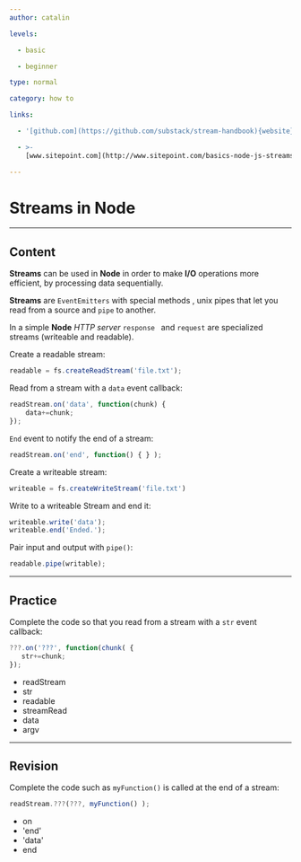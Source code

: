 ```yaml
---
author: catalin

levels:

  - basic

  - beginner

type: normal

category: how to

links:

  - '[github.com](https://github.com/substack/stream-handbook){website}'

  - >-
    [www.sitepoint.com](http://www.sitepoint.com/basics-node-js-streams/){website}

---
```

# Streams in **Node**

---
## Content

**Streams** can be used in **Node** in order to make **I/O** operations more efficient, by processing data sequentially.

**Streams** are `EventEmitters` with special methods , unix pipes that let you read from a source and `pipe` to another.

In a simple **Node** *HTTP server* `response ` and `request` are specialized streams (writeable and readable).

Create a readable stream:
```javascript
readable = fs.createReadStream('file.txt');
```
Read from a stream with a `data` event callback:
```javascript
readStream.on('data', function(chunk) {
    data+=chunk;
});
```
`End` event to notify the end of a stream:
```javascript
readStream.on('end', function() { } );
```
Create a writeable stream:
```javascript
writeable = fs.createWriteStream('file.txt')
```
Write to a writeable Stream and end it:
```javascript
writeable.write('data');
writeable.end('Ended.');
```

Pair input and output with `pipe()`:
```javascript
readable.pipe(writable);

```

---
## Practice

Complete the code so that you read from a stream with a `str` event callback:

```javascript
???.on('???', function(chunk( {
   str+=chunk;
});
```

* readStream
* str
* readable
* streamRead
* data
* argv

---
## Revision

Complete the code such as `myFunction()` is called at the end of a stream:
```js
readStream.???(???, myFunction() );

```

* on
* 'end'
* 'data'
* end
